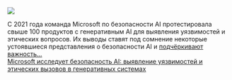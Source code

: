 <!--2025-01-14 20:08:14-->
<div class="yb">
  <div class="rss smaller1 habr"><img src="https://habrastorage.org/getpro/habr/upload_files/b4d/61c/be7/b4d61cbe7dcecb42022ef5f23ca5e726.png" /><p>С 2021 года команда Microsoft по безопасности AI протестировала свыше 100 продуктов с генеративным AI для выявления уязвимостей и этических вопросов. Их выводы ставят под сомнение некоторые устоявшиеся представления о безопасности AI и <u>подчёркивают важность... <br><a class="light" href="https://habr.com/ru/companies/bothub/news/873658/?utm_source=habrahabr&utm_medium=rss&utm_campaign=873658">Microsoft исследует безопасность AI: выявление уязвимостей и этических вызовов в генеративных системах</a></div>
</div>
